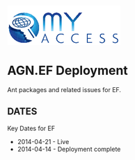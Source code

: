 ![ScreenShot](/screenshots/EF-logo.gif)

# AGN.EF Deployment

Ant packages and related issues for EF.


## DATES

Key Dates for EF

* 2014-04-21 - Live
* 2014-04-14 - Deployment complete
